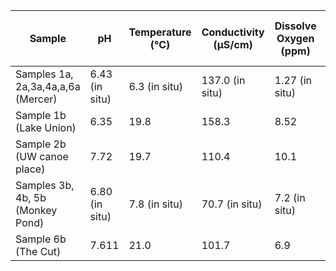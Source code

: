 |Sample|pH|Temperature (&deg;C)|Conductivity (&#181;S/cm)| Dissolve Oxygen (ppm)|Absorbance at 254 nm| Dissolved Organic Carbon (mg C/L)|
|-------|----|----|----|----|----|----|
Samples 1a, 2a,3a,4a,a,6a (Mercer)| 6.43 (in situ) | 6.3 (in situ) | 137.0 (in situ) | 1.27 (in situ) | N/A | 54.4|
Sample 1b (Lake Union) | 6.35 | 19.8 | 158.3 | 8.52 | 0.0742 | 3.87 |
Sample 2b (UW canoe place) | 7.72 | 19.7 | 110.4 | 10.1 | 0.2995 | 2.53 |
Samples 3b, 4b, 5b (Monkey Pond) | 6.80 (in situ) | 7.8 (in situ) | 70.7 (in situ) | 7.2 (in situ) | 0.0504 | 3.1|
Sample 6b (The Cut) | 7.611 | 21.0 | 101.7 | 6.9 | 0.1809 | 2.0|
